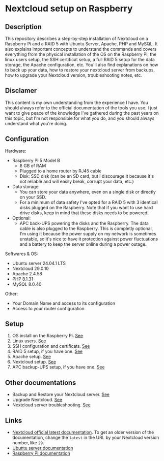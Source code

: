 # Nextcloud setup on Raspberry
## Description
This repository describes a step-by-step installation of Nextcloud on a Raspberry Pi and a RAID 5 with Ubuntu Server, Apache, PHP and MySQL. It also explains important concepts to understand the commands and covers everything from the physical installation of the OS on the Raspberry Pi, the linux users setup, the SSH certificat setup, a full RAID 5 setup for the data storage, the Apache configuration, etc. You'll also find explanations on how to back up your data, how to restore your nextcloud server from backups, how to upgrade your Nextcloud version, troubleshooting notes, etc.

## Disclamer
This content is my own understanding from the experience I have. You should always refer to the official documentation of the tools you use. I just want to give peace of the knowledge I've gathered during the past years on this topic, but I'm not responsible for what you do, and you should always understand what you're doing.

## Configuration
Hardware:
- Raspberry Pi 5 Model B
  - 8 GB of RAM
  - Plugged to a home router by RJ45 cable
  - Disk: SSD disk (can be an SD card, but I discourage it because it's not reliable and will easily break, corrupt your data, etc.)
- Data storage:
  - You can store your data anywhere, even on a single disk or directly on your SSD.
  - For a minimum of data safety I've opted for a RAID 5 with 3 identical disks plugged on the Raspberry. Note that if you want to use hard drive disks, keep in mind that these disks needs to be powered.
- Optional:
  - APC back-UPS powering the disks and the Raspberry. The data cable is also plugged to the Raspberry. This is completly optional, I'm using it because the power supply on my network is sometimes unstable, so it's nice to have it protection against power fluctuations and a battery to keep the server online during a power outage.

Softwares & OS:
- Ubuntu server 24.04.1 LTS
- Nextcloud 29.0.10
- Apache 2.4.58
- PHP 8.1.31
- MySQL 8.0.40

Other:
- Your Domain Name and access to its configuration
- Access to your router configuration

## Setup
1. OS install on the Raspberry Pi. [See](./Raspberry/README.md)
2. Linux users. [See](./Linux/Users.md)
3. SSH configuration and certificats. [See](./Linux/SSH.md)
4. RAID 5 setup, if you have one. [See](./RAID5/README.md)
5. Apache setup. [See](./Apache/README.md)
6. Nextcloud setup. [See](./Nextcloud/README.md)
7. APC backup-UPS setup, if you have one. [See](./APC%20backup-UPS/README.md)

## Other documentations
- Backup and Restore your Nextcloud server. [See](./Nextcloud/Backup.md)
- Upgrade Nextcloud. [See](./Nextcloud/Upgrade.md)
- Nextcloud server troubleshooting. [See](./Nextcloud/Troubleshooting.md)

## Links
- [Nextcloud official latest documentation](https://docs.nextcloud.com/server/latest/admin_manual/contents.html). To get an older version of the documentation, change the `latest` in the URL by your Nextcloud version number, like `29`.
- [Ubuntu server documentation](https://ubuntu.com/server/docs)
- [Raspberry Pi documentation](https://www.raspberrypi.com/documentation/computers/getting-started.html)
